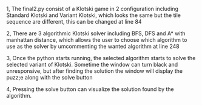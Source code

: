 1, The final2.py consist of a Klotski game in 2 configuration including Standard Klotski and Variant Klotski, which looks the same but the tile sequence are different, this can be changed at line 84

2, There are 3 algorithmic Klotski solver including BFS, DFS and A* with manhattan distance, which allows the user to choose which algorithm to use as the solver by umcommenting the wanted algorithm at line 248

3, Once the python starts running, the selected algorithm starts to solve the selected variant of Klotski. Sometime the window can turn black and unresponsive, but after finding the solution the window will display the puzz;e along with the solve button

4, Pressing the solve button can visualize the solution found by the algorithm.
